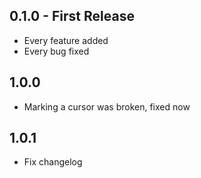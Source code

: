 ## 0.1.0 - First Release
* Every feature added
* Every bug fixed

## 1.0.0
* Marking a cursor was broken, fixed now

## 1.0.1
* Fix changelog

